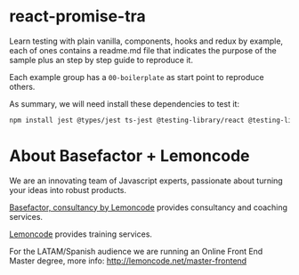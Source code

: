 # react-promise-tra

Learn testing with plain vanilla, components, hooks and redux by example, each of ones contains a readme.md file that indicates the purpose of the sample plus an step by step guide to reproduce it.

Each example group has a `00-boilerplate` as start point to reproduce others.

As summary, we will need install these dependencies to test it:

```bash
npm install jest @types/jest ts-jest @testing-library/react @testing-library/react-hooks react-test-renderer --save-dev
```

# About Basefactor + Lemoncode

We are an innovating team of Javascript experts, passionate about turning your ideas into robust products.

[Basefactor, consultancy by Lemoncode](http://www.basefactor.com) provides consultancy and coaching services.

[Lemoncode](http://lemoncode.net/services/en/#en-home) provides training services.

For the LATAM/Spanish audience we are running an Online Front End Master degree, more info: http://lemoncode.net/master-frontend
